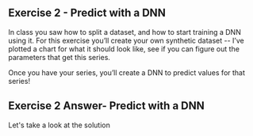 ## Exercise 2 - Predict with a DNN
In class you saw how to split a dataset, and how to start training a DNN using it. For this exercise you’ll create your own synthetic dataset -- I’ve plotted a chart for what it should look like, see if you can figure out the parameters that get this series.

Once you have your series, you’ll create a DNN to predict values for that series!

## Exercise 2 Answer- Predict with a DNN
Let's take a look at the solution






